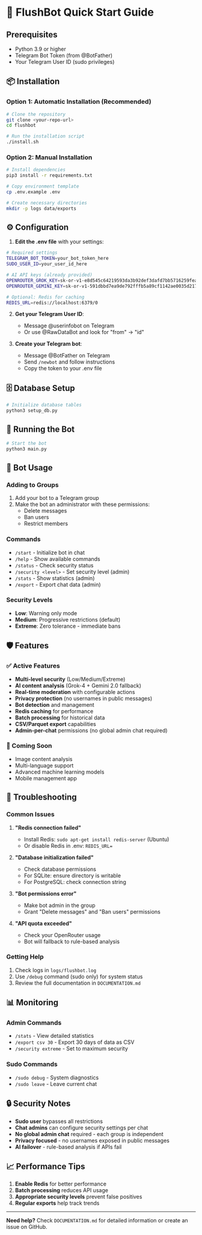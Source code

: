 # 🚀 FlushBot Quick Start Guide

## Prerequisites
- Python 3.9 or higher
- Telegram Bot Token (from @BotFather)
- Your Telegram User ID (sudo privileges)

## 📦 Installation

### Option 1: Automatic Installation (Recommended)
```bash
# Clone the repository
git clone <your-repo-url>
cd flushbot

# Run the installation script
./install.sh
```

### Option 2: Manual Installation
```bash
# Install dependencies
pip3 install -r requirements.txt

# Copy environment template
cp .env.example .env

# Create necessary directories
mkdir -p logs data/exports
```

## ⚙️ Configuration

1. **Edit the .env file** with your settings:
```bash
# Required settings
TELEGRAM_BOT_TOKEN=your_bot_token_here
SUDO_USER_ID=your_user_id_here

# AI API keys (already provided)
OPENROUTER_GROK_KEY=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
OPENROUTER_GEMINI_KEY=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

# Optional: Redis for caching
REDIS_URL=redis://localhost:6379/0
```

2. **Get your Telegram User ID**:
   - Message @userinfobot on Telegram
   - Or use @RawDataBot and look for "from" -> "id"

3. **Create your Telegram bot**:
   - Message @BotFather on Telegram
   - Send `/newbot` and follow instructions
   - Copy the token to your .env file

## 🗄️ Database Setup

```bash
# Initialize database tables
python3 setup_db.py
```

## 🚀 Running the Bot

```bash
# Start the bot
python3 main.py
```

## 📱 Bot Usage

### Adding to Groups
1. Add your bot to a Telegram group
2. Make the bot an administrator with these permissions:
   - Delete messages
   - Ban users
   - Restrict members

### Commands
- `/start` - Initialize bot in chat
- `/help` - Show available commands  
- `/status` - Check security status
- `/security <level>` - Set security level (admin)
- `/stats` - Show statistics (admin)
- `/export` - Export chat data (admin)

### Security Levels
- **Low**: Warning only mode
- **Medium**: Progressive restrictions (default)
- **Extreme**: Zero tolerance - immediate bans

## 🛡️ Features

### ✅ Active Features
- **Multi-level security** (Low/Medium/Extreme)
- **AI content analysis** (Grok-4 + Gemini 2.0 fallback)
- **Real-time moderation** with configurable actions
- **Privacy protection** (no usernames in public messages)
- **Bot detection** and management
- **Redis caching** for performance
- **Batch processing** for historical data
- **CSV/Parquet export** capabilities
- **Admin-per-chat** permissions (no global admin chat required)

### 🔄 Coming Soon
- Image content analysis
- Multi-language support
- Advanced machine learning models
- Mobile management app

## 🚨 Troubleshooting

### Common Issues

1. **"Redis connection failed"**
   - Install Redis: `sudo apt-get install redis-server` (Ubuntu)
   - Or disable Redis in .env: `REDIS_URL=`

2. **"Database initialization failed"** 
   - Check database permissions
   - For SQLite: ensure directory is writable
   - For PostgreSQL: check connection string

3. **"Bot permissions error"**
   - Make bot admin in the group
   - Grant "Delete messages" and "Ban users" permissions

4. **"API quota exceeded"**
   - Check your OpenRouter usage
   - Bot will fallback to rule-based analysis

### Getting Help

1. Check logs in `logs/flushbot.log`
2. Use `/debug` command (sudo only) for system status
3. Review the full documentation in `DOCUMENTATION.md`

## 📊 Monitoring

### Admin Commands
- `/stats` - View detailed statistics
- `/export csv 30` - Export 30 days of data as CSV
- `/security extreme` - Set to maximum security

### Sudo Commands  
- `/sudo debug` - System diagnostics
- `/sudo leave` - Leave current chat

## 🔒 Security Notes

- **Sudo user** bypasses all restrictions
- **Chat admins** can configure security settings per chat
- **No global admin chat** required - each group is independent
- **Privacy focused** - no usernames exposed in public messages
- **AI failover** - rule-based analysis if APIs fail

## 📈 Performance Tips

1. **Enable Redis** for better performance
2. **Batch processing** reduces API usage
3. **Appropriate security levels** prevent false positives
4. **Regular exports** help track trends

---

**Need help?** Check `DOCUMENTATION.md` for detailed information or create an issue on GitHub.